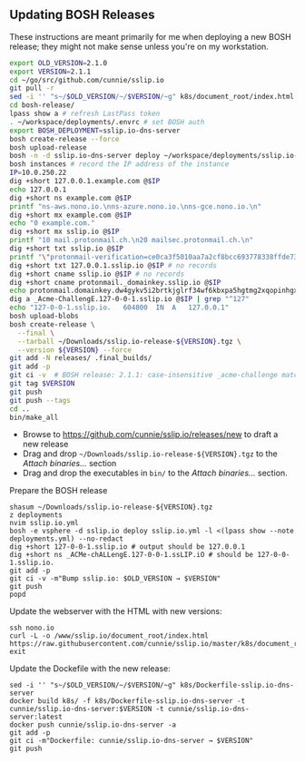 ## Updating BOSH Releases

These instructions are meant primarily for me when deploying a new BOSH release;
they might not make sense unless you're on my workstation.

```zsh
export OLD_VERSION=2.1.0
export VERSION=2.1.1
cd ~/go/src/github.com/cunnie/sslip.io
git pull -r
sed -i '' "s~/$OLD_VERSION/~/$VERSION/~g" k8s/document_root/index.html # update the download instructions on the website
cd bosh-release/
lpass show a # refresh LastPass token
. ~/workspace/deployments/.envrc # set BOSH auth
export BOSH_DEPLOYMENT=sslip.io-dns-server
bosh create-release --force
bosh upload-release
bosh -n -d sslip.io-dns-server deploy ~/workspace/deployments/sslip.io-dns-server.yml --recreate
bosh instances # record the IP address of the instance
IP=10.0.250.22
dig +short 127.0.0.1.example.com @$IP
echo 127.0.0.1
dig +short ns example.com @$IP
printf "ns-aws.nono.io.\nns-azure.nono.io.\nns-gce.nono.io.\n"
dig +short mx example.com @$IP
echo "0 example.com."
dig +short mx sslip.io @$IP
printf "10 mail.protonmail.ch.\n20 mailsec.protonmail.ch.\n"
dig +short txt sslip.io @$IP
printf "\"protonmail-verification=ce0ca3f5010aa7a2cf8bcc693778338ffde73e26\"\n\"v=spf1 include:_spf.protonmail.ch mx ~all\"\n"
dig +short txt 127.0.0.1.sslip.io @$IP # no records
dig +short cname sslip.io @$IP # no records
dig +short cname protonmail._domainkey.sslip.io @$IP
echo protonmail.domainkey.dw4gykv5i2brtkjglrf34wf6kbxpa5hgtmg2xqopinhgxn5axo73a.domains.proton.ch.
dig a _Acme-ChallengE.127-0-0-1.sslip.io @$IP | grep "^127"
echo "127-0-0-1.sslip.io.	604800	IN	A	127.0.0.1"
bosh upload-blobs
bosh create-release \
  --final \
  --tarball ~/Downloads/sslip.io-release-${VERSION}.tgz \
  --version ${VERSION} --force
git add -N releases/ .final_builds/
git add -p
git ci -v  # BOSH release: 2.1.1: case-insensitive _acme-challenge matching
git tag $VERSION
git push
git push --tags
cd ..
bin/make_all
```
- Browse to <https://github.com/cunnie/sslip.io/releases/new> to draft a new release
- Drag and drop `~/Downloads/sslip.io-release-${VERSION}.tgz` to the _Attach
  binaries..._ section
- Drag and drop the executables in `bin/` to the _Attach binaries..._ section.

Prepare the BOSH release
```
shasum ~/Downloads/sslip.io-release-${VERSION}.tgz
z deployments
nvim sslip.io.yml
bosh -e vsphere -d sslip.io deploy sslip.io.yml -l <(lpass show --note deployments.yml) --no-redact
dig +short 127-0-0-1.sslip.io # output should be 127.0.0.1
dig +short ns _ACMe-chALLengE.127-0-0-1.ssLIP.iO # should be 127-0-0-1.sslip.io.
git add -p
git ci -v -m"Bump sslip.io: $OLD_VERSION → $VERSION"
git push
popd
```
Update the webserver with the HTML with new versions:
```
ssh nono.io
curl -L -o /www/sslip.io/document_root/index.html https://raw.githubusercontent.com/cunnie/sslip.io/master/k8s/document_root/index.html
exit
```
Update the Dockefile with the new release:
```
sed -i '' "s~/$OLD_VERSION/~/$VERSION/~g" k8s/Dockerfile-sslip.io-dns-server
docker build k8s/ -f k8s/Dockerfile-sslip.io-dns-server -t cunnie/sslip.io-dns-server:$VERSION -t cunnie/sslip.io-dns-server:latest
docker push cunnie/sslip.io-dns-server -a
git add -p
git ci -m"Dockerfile: cunnie/sslip.io-dns-server → $VERSION"
git push
```
